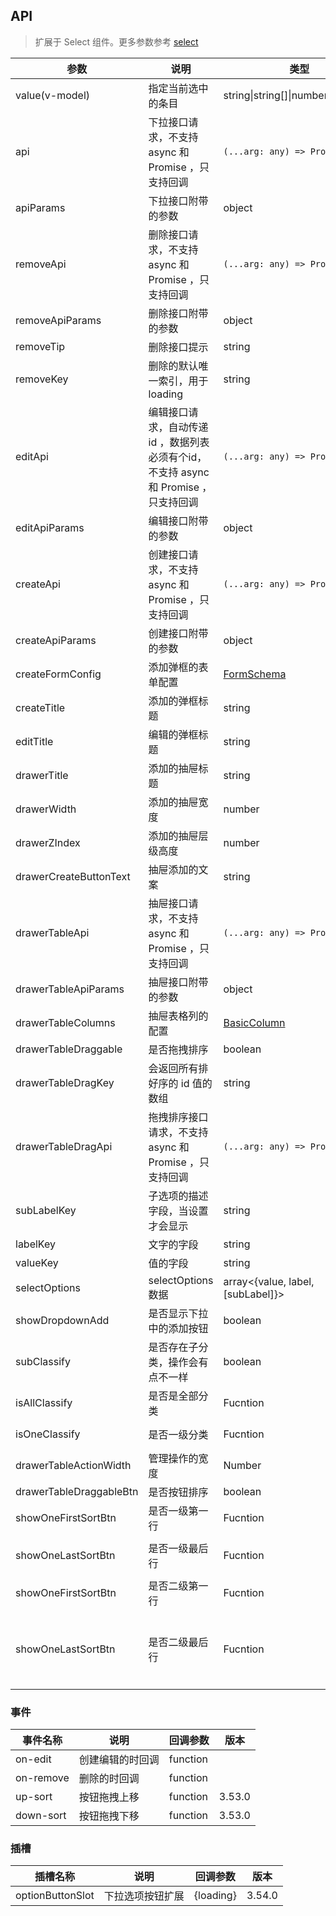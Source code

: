 ## API

> 扩展于 Select 组件。更多参数参考 [select](./select-cn)

| 参数 | 说明 | 类型 | 默认值 | 版本 |
| --- | --- | --- | --- | --- |
| value(v-model) | 指定当前选中的条目 | string\|string\[]\|number\|number\[] | - |  |
| api | 下拉接口请求，不支持 async 和 Promise ，只支持回调 | `(...arg: any) => Promise<any>` | - |  |
| apiParams | 下拉接口附带的参数 | object | {} |  |
| removeApi | 删除接口请求，不支持 async 和 Promise ，只支持回调 | `(...arg: any) => Promise<any>` | - |  |
| removeApiParams | 删除接口附带的参数 | object | {} |  |
| removeTip | 删除接口提示 | string | - |  |
| removeKey | 删除的默认唯一索引，用于loading | string | id |  |
| editApi | 编辑接口请求，自动传递 id ，数据列表必须有个id，不支持 async 和 Promise ，只支持回调 | `(...arg: any) => Promise<any>` | - |  |
| editApiParams | 编辑接口附带的参数 | object | {} |  |
| createApi | 创建接口请求，不支持 async 和 Promise ，只支持回调 | `(...arg: any) => Promise<any>` | - |  |
| createApiParams | 创建接口附带的参数 | object | {} |  |
| createFormConfig | 添加弹框的表单配置 | [FormSchema](https://github.com/fe6/water-pro/blob/next/components/form-pro/src/types/form.ts#L126) | {} |  |
| createTitle | 添加的弹框标题 | string | 添加 |  |
| editTitle | 编辑的弹框标题 | string | 编辑 |  |
| drawerTitle | 添加的抽屉标题 | string | 管理 |  |
| drawerWidth | 添加的抽屉宽度 | number | 650 |  |
| drawerZIndex | 添加的抽屉层级高度 | number | 1000 |  |
| drawerCreateButtonText | 抽屉添加的文案 | string | 添加 |  |
| drawerTableApi | 抽屉接口请求，不支持 async 和 Promise ，只支持回调 | `(...arg: any) => Promise<any>` | - |  |
| drawerTableApiParams | 抽屉接口附带的参数 | object | {} |  |
| drawerTableColumns | 抽屉表格列的配置 | [BasicColumn](https://github.com/fe6/water-pro/blob/next/components/table-pro/src/types/table.ts#414) | - |  |
| drawerTableDraggable | 是否拖拽排序 | boolean | - |  |
| drawerTableDragKey | 会返回所有排好序的 id 值的数组 | string | id |  |
| drawerTableDragApi | 拖拽排序接口请求，不支持 async 和 Promise ，只支持回调 | `(...arg: any) => Promise<any>` | - |  |
| subLabelKey | 子选项的描述字段，当设置才会显示 | string | - |  |
| labelKey | 文字的字段 | string | label |  |
| valueKey | 值的字段 | string | value |  |
| selectOptions | selectOptions 数据 | array&lt;{value, label, [subLabel]}> | - |  |
| showDropdownAdd | 是否显示下拉中的添加按钮 | boolean | true |  |
| subClassify | 是否存在子分类，操作会有点不一样 | boolean | false | 3.50.0 |
| isAllClassify | 是否是全部分类 | Fucntion | (params: any)=>false | 3.50.0 |
| isOneClassify | 是否一级分类 | Fucntion | (params: any)=>params.parentId === 0 | 3.50.0 |
| drawerTableActionWidth | 管理操作的宽度 | Number | 200 | 3.53.0 |
| drawerTableDraggableBtn | 是否按钮排序 | boolean | - | 3.53.0 |
| showOneFirstSortBtn | 是否一级第一行 | Fucntion | (arg: any, table: any)=>arg.index > 1 | 3.53.0 |
| showOneLastSortBtn | 是否一级最后行 | Fucntion | (arg: any, table: any)=>arg.index < table.getDataSource().length - 1 | 3.53.0 |
| showOneFirstSortBtn | 是否二级第一行 | Fucntion | (arg: any, table: any)=>arg.index > 1 | 3.53.0 |
| showOneLastSortBtn | 是否二级最后行 | Fucntion | ({index, record}: any, table: any) =>  { const theParent = table.getDataSource().find(({id}: any) => id === record.parentId) return theParent && index < theParent.children.length - 1;} | 3.53.0 |

### 事件

| 事件名称 | 说明 | 回调参数 | 版本 |
| --- | --- | --- | --- |
| on-edit | 创建编辑的时回调 | function | |
| on-remove | 删除的时回调 | function | |
| up-sort | 按钮拖拽上移 | function | 3.53.0 |
| down-sort | 按钮拖拽下移 | function | 3.53.0 |

### 插槽

| 插槽名称         | 说明             | 回调参数  | 版本   |
| ---------------- | ---------------- | --------- | ------ |
| optionButtonSlot | 下拉选项按钮扩展 | {loading} | 3.54.0 |
